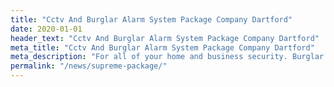 ```yaml
---
title: "Cctv And Burglar Alarm System Package Company Dartford"
date: 2020-01-01
header_text: "Cctv And Burglar Alarm System Package Company Dartford"
meta_title: "Cctv And Burglar Alarm System Package Company Dartford"
meta_description: "For all of your home and business security. Burglar Alarm Servicing, Burglar Alarm Installation, Alarm Battery and CCTV. Call 020 8302 4065 or email us."
permalink: "/news/supreme-package/"
---
```


